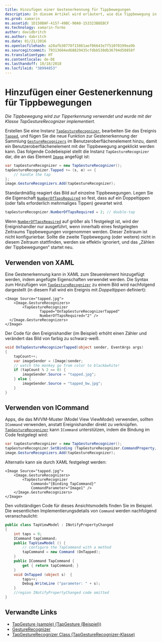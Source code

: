 ```yaml
---
title: Hinzufügen einer Gestenerkennung für Tippbewegungen
description: In diesem Artikel wird erläutert, wie die Tippbewegung in einer Xamarin.Forms-App für die Tipperkennung verwendet wird. Die Tipperkennung wurde mit der Klasse TapGestureRecognizer implementiert.
ms.prod: xamarin
ms.assetid: 1D150BAF-4157-49BC-90A0-153323B8EBCF
ms.technology: xamarin-forms
author: davidbritch
ms.author: dabritch
ms.date: 01/21/2016
ms.openlocfilehash: a28afb30770f15861aef06643e7f51070199ea9b
ms.sourcegitcommit: 79313604ed68829435cfdbb530db36794d50858f
ms.translationtype: HT
ms.contentlocale: de-DE
ms.lasthandoff: 10/18/2018
ms.locfileid: "38994853"
---
```

# <a name="adding-a-tap-gesture-recognizer"></a>Hinzufügen einer Gestenerkennung für Tippbewegungen

_Die Tippbewegung wird zur Tipperkennung verwendet und wurde mit der Klasse TapGestureRecognizer implementiert._

Erstellen Sie eine Instanz [`TapGestureRecognizer`](xref:Xamarin.Forms.TapGestureRecognizer), bearbeiten Sie das Ereignis [`Tapped`](xref:Xamarin.Forms.TapGestureRecognizer.Tapped), und fügen Sie die neue Funktion zur Gestenerkennung der Sammlung [`GestureRecognizers`](xref:Xamarin.Forms.View.GestureRecognizers) im Benutzeroberflächenelement hinzu, damit ein Benutzeroberflächenelement mit der Tippbewegung angeklickt werden kann. Das folgende Codebeispiel stellt die Instanz `TapGestureRecognizer` dar, die an das Element [`Image`](xref:Xamarin.Forms.Image) angefügt ist:

```csharp
var tapGestureRecognizer = new TapGestureRecognizer();
tapGestureRecognizer.Tapped += (s, e) => {
    // handle the tap
};
image.GestureRecognizers.Add(tapGestureRecognizer);
```

Standardmäßig reagiert das Bild auf einzelne Tippbewegungen. Legen Sie die Eigenschaft [`NumberOfTapsRequired`](xref:Xamarin.Forms.TapGestureRecognizer.NumberOfTapsRequired) so fest, dass auf ein Doppeltippen (oder falls erforderlich mehrmaliges Tippen) gewartet wird.

```csharp
tapGestureRecognizer.NumberOfTapsRequired = 2; // double-tap
```

Wenn [`NumberOfTapsRequired`](xref:Xamarin.Forms.TapGestureRecognizer.NumberOfTapsRequired) auf größer als 1 festgelegt ist, wird der Ereignishandler nur ausgeführt, wenn innerhalb eines festgelegten Zeitraums Tippbewegungen vorgenommen werden. Dieser Zeitraum ist nicht konfigurierbar. Sollte die zweite Tippbewegung (oder weitere) nicht in diesem Zeitraum stattfinden, werden sie effektiv ignoriert, und das „Zählen der Tippbewegungen“ startet neu.

<a name="Using_Xaml" />

## <a name="using-xaml"></a>Verwenden von XAML

Eine Gestenerkennung kann in XAML zum Steuerelement hinzugefügt werden, indem angefügte Eigenschaften verwendet werden. Die Syntax zum Hinzufügen von [`TapGestureRecognizer`](xref:Xamarin.Forms.TapGestureRecognizer) zu einem Bild wird nachfolgend dargestellt (in diesem Fall wird ein Ereignis mit *Doppeltippen* definiert):

```xaml
<Image Source="tapped.jpg">
    <Image.GestureRecognizers>
        <TapGestureRecognizer
                Tapped="OnTapGestureRecognizerTapped"
                NumberOfTapsRequired="2" />
  </Image.GestureRecognizers>
</Image>
```

Der Code für den Ereignishandler (im Beispiel) erhöht einen Zähler und verändert das Bild von farbig zu schwarz-weiß.

```csharp
void OnTapGestureRecognizerTapped(object sender, EventArgs args)
{
    tapCount++;
    var imageSender = (Image)sender;
    // watch the monkey go from color to black&white!
    if (tapCount % 2 == 0) {
        imageSender.Source = "tapped.jpg";
    } else {
        imageSender.Source = "tapped_bw.jpg";
    }
}
```

## <a name="using-icommand"></a>Verwenden von ICommand

Apps, die das MVVM-Muster (Model View ViewModel) verwenden, sollten `ICommand` verwenden, anstatt Ereignishandler direkt zu verknüpfen. [`TapGestureRecognizer`](xref:Xamarin.Forms.TapGestureRecognizer) kann `ICommand` unterstützen, indem die Bindung im Code festgelegt wird:

```csharp
var tapGestureRecognizer = new TapGestureRecognizer();
tapGestureRecognizer.SetBinding (TapGestureRecognizer.CommandProperty, "TapCommand");
image.GestureRecognizers.Add(tapGestureRecognizer);
```

Alternativ kann sie durch XAML festgelegt werden:

```xaml
<Image Source="tapped.jpg">
    <Image.GestureRecognizers>
        <TapGestureRecognizer
            Command="{Binding TapCommand}"
            CommandParameter="Image1" />
    </Image.GestureRecognizers>
</Image>
```

Den vollständigen Code für dieses Ansichtsmodells finden Sie im Beispiel. Die wesentlichen Implementierungsdetails von `Command` werden nachfolgend veranschaulicht:

```csharp
public class TapViewModel : INotifyPropertyChanged
{
    int taps = 0;
    ICommand tapCommand;
    public TapViewModel () {
        // configure the TapCommand with a method
        tapCommand = new Command (OnTapped);
    }
    public ICommand TapCommand {
        get { return tapCommand; }
    }
    void OnTapped (object s)  {
        taps++;
        Debug.WriteLine ("parameter: " + s);
    }
    //region INotifyPropertyChanged code omitted
}
```


## <a name="related-links"></a>Verwandte Links

- [TapGesture (sample) (TapGesture (Beispiel))](https://developer.xamarin.com/samples/xamarin-forms/WorkingWithGestures/TapGesture/)
- [GestureRecognizer](xref:Xamarin.Forms.GestureRecognizer)
- [TapGestureRecognizer Class (TapGestureRecognizer-Klasse)](xref:Xamarin.Forms.TapGestureRecognizer)
